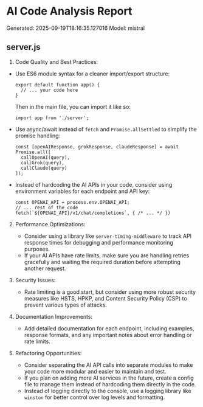 # AI Code Analysis Report
Generated: 2025-09-19T18:16:35.127016
Model: mistral

## server.js
 1. Code Quality and Best Practices:
   - Use ES6 module syntax for a cleaner import/export structure:
     ```
     export default function app() {
       // ... your code here
     }
     ```
     Then in the main file, you can import it like so:
     ```
     import app from './server';
     ```
   - Use async/await instead of `fetch` and `Promise.allSettled` to simplify the promise handling:
     ```
     const [openAIResponse, grokResponse, claudeResponse] = await Promise.all([
       callOpenAI(query),
       callGrok(query),
       callClaude(query)
     ]);
     ```
   - Instead of hardcoding the AI APIs in your code, consider using environment variables for each endpoint and API key:
     ```
     const OPENAI_API = process.env.OPENAI_API;
     // ... rest of the code
     fetch(`${OPENAI_API}/v1/chat/completions`, { /* ... */ })
     ```

2. Performance Optimizations:
   - Consider using a library like `server-timing-middleware` to track API response times for debugging and performance monitoring purposes.
   - If your AI APIs have rate limits, make sure you are handling retries gracefully and waiting the required duration before attempting another request.

3. Security Issues:
   - Rate limiting is a good start, but consider using more robust security measures like HSTS, HPKP, and Content Security Policy (CSP) to prevent various types of attacks.

4. Documentation Improvements:
   - Add detailed documentation for each endpoint, including examples, response formats, and any important notes about error handling or rate limits.

5. Refactoring Opportunities:
   - Consider separating the AI API calls into separate modules to make your code more modular and easier to maintain and test.
   - If you plan on adding more AI services in the future, create a config file to manage them instead of hardcoding them directly in the code.
   - Instead of logging directly to the console, use a logging library like `winston` for better control over log levels and formatting.

